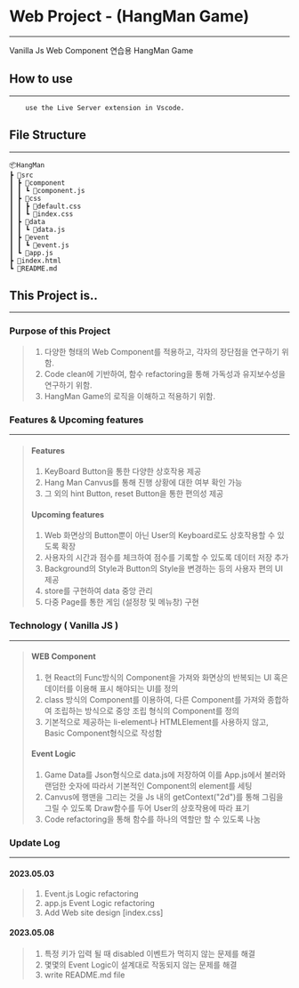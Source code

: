 # Web Project - (HangMan Game)
----------------------
Vanilla Js Web Component 연습용 HangMan Game

## How to use
-------------------
```
    use the Live Server extension in Vscode.
```

## File Structure
--------------------
    📦HangMan
    ┣ 📂src
    ┃ ┣ 📂component
    ┃ ┃ ┗ 📜component.js
    ┃ ┣ 📂css
    ┃ ┃ ┣ 📜default.css
    ┃ ┃ ┗ 📜index.css
    ┃ ┣ 📂data
    ┃ ┃ ┗ 📜data.js
    ┃ ┣ 📂event
    ┃ ┃ ┗ 📜event.js
    ┃ ┗ 📜app.js
    ┣ 📜index.html
    ┗ 📜README.md

## This Project is..
-------------------
### Purpose of this Project

> 1. 다양한 형태의 Web Component를 적용하고, 각자의 장단점을 연구하기 위함.
> 2. Code clean에 기반하여, 함수 refactoring을 통해 가독성과 유지보수성을 연구하기 위함.
> 3. HangMan Game의 로직을 이해하고 적용하기 위함.
  
### Features & Upcoming features
------------------------
> #### Features
> 
> 1. KeyBoard Button을 통한 다양한 상호작용 제공
> 2. Hang Man Canvus를 통해 진행 상황에 대한 여부 확인 가능
> 3. 그 외의 hint Button, reset Button을 통한 편의성 제공
>
> #### Upcoming features
> 
> 1. Web 화면상의 Button뿐이 아닌 User의 Keyboard로도 상호작용할 수 있도록 확장
> 2. 사용자의 시간과 점수를 체크하여 점수를 기록할 수 있도록 데이터 저장 추가
> 3. Background의 Style과 Button의 Style을 변경하는 등의 사용자 편의 UI 제공
> 4. store를 구현하여 data 중앙 관리
> 5. 다중 Page를 통한 게임 (설정창 및 메뉴창) 구현

### Technology ( Vanilla JS )
-------------------------
> #### WEB Component
> 1. 현 React의 Func방식의 Component을 가져와 화면상의 반복되는 UI 혹은 데이터를 이용해 표시 해야되는 UI를 정의
> 2. class 방식의 Component를 이용하여, 다른 Component를 가져와 종합하여 조립하는 방식으로 중앙 조립 형식의 Component를 정의
> 3. 기본적으로 제공하는 li-element나 HTMLElement를 사용하지 않고, Basic Component형식으로 작성함
> 
> #### Event Logic
> 1. Game Data를 Json형식으로 data.js에 저장하여 이를 App.js에서 불러와 랜덤한 숫자에 따라서 기본적인 Component의 element를 세팅
> 2. Canvus에 행맨을 그리는 것을 Js 내의 getContext("2d")를 통해 그림을 그릴 수 있도록 Draw함수를 두어 User의 상호작용에 따라 표기
> 3. Code refactoring을 통해 함수를 하나의 역할만 할 수 있도록 나눔

### Update Log
------------------
#### 2023.05.03
> 1. Event.js Logic refactoring
> 2. app.js Event Logic refactoring
> 3. Add Web site design [index.css]

#### 2023.05.08
> 1. 특정 키가 입력 될 때 disabled 이벤트가 먹히지 않는 문제를 해결
> 2. 몇몇의 Event Logic이 설계대로 작동되지 않는 문제를 해결
> 3. write README.md file